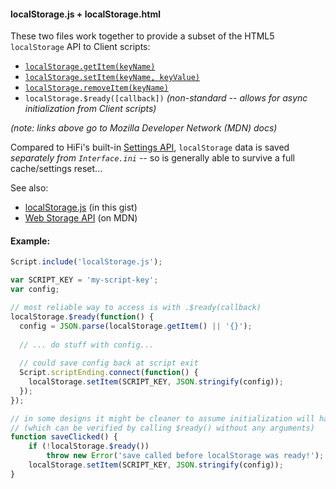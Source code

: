 #### localStorage.js + localStorage.html

These two files work together to provide a subset of the HTML5 `localStorage` API to Client scripts:

* [`localStorage.getItem(keyName)`](https://developer.mozilla.org/en-US/docs/Web/API/Storage/getItem)
* [`localStorage.setItem(keyName, keyValue)`](https://developer.mozilla.org/en-US/docs/Web/API/Storage/setItem)
* [`localStorage.removeItem(keyName)`](https://developer.mozilla.org/en-US/docs/Web/API/Storage/removeItem)
* `localStorage.$ready([callback])` *(non-standard -- allows for async initialization from Client scripts)*

*(note: links above go to Mozilla Developer Network (MDN) docs)*

Compared to HiFi's built-in [Settings API](https://readme.highfidelity.com/docs/settings-api), `localStorage` data is saved *separately from `Interface.ini`* -- so is generally able to survive a full cache/settings reset...

See also:

* [localStorage.js](#file-localstorage-js) (in this gist)
* [Web Storage API](https://developer.mozilla.org/en-US/docs/Web/API/Storage) (on MDN)

#### Example:

```javascript
Script.include('localStorage.js');

var SCRIPT_KEY = 'my-script-key';
var config;

// most reliable way to access is with .$ready(callback)
localStorage.$ready(function() {
  config = JSON.parse(localStorage.getItem() || '{}');
  
  // ... do stuff with config...
  
  // could save config back at script exit
  Script.scriptEnding.connect(function() {
    localStorage.setItem(SCRIPT_KEY, JSON.stringify(config));
  });
});

// in some designs it might be cleaner to assume initialization will have completed
// (which can be verified by calling $ready() without any arguments)
function saveClicked() {
    if (!localStorage.$ready())
        throw new Error('save called before localStorage was ready!');
    localStorage.setItem(SCRIPT_KEY, JSON.stringify(config));
}
```
